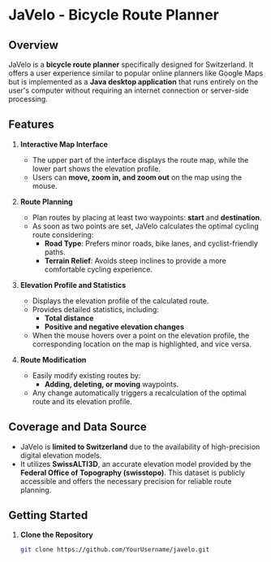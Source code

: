 # JaVelo - Bicycle Route Planner

## Overview
JaVelo is a **bicycle route planner** specifically designed for Switzerland. It offers a user experience similar to popular online planners like Google Maps but is implemented as a **Java desktop application** that runs entirely on the user's computer without requiring an internet connection or server-side processing.

## Features
1. **Interactive Map Interface**  
   - The upper part of the interface displays the route map, while the lower part shows the elevation profile.  
   - Users can **move, zoom in, and zoom out** on the map using the mouse.

2. **Route Planning**  
   - Plan routes by placing at least two waypoints: **start** and **destination**.  
   - As soon as two points are set, JaVelo calculates the optimal cycling route considering:  
     - **Road Type**: Prefers minor roads, bike lanes, and cyclist-friendly paths.  
     - **Terrain Relief**: Avoids steep inclines to provide a more comfortable cycling experience.  

3. **Elevation Profile and Statistics**  
   - Displays the elevation profile of the calculated route.  
   - Provides detailed statistics, including:  
     - **Total distance**  
     - **Positive and negative elevation changes**  
   - When the mouse hovers over a point on the elevation profile, the corresponding location on the map is highlighted, and vice versa.

4. **Route Modification**  
   - Easily modify existing routes by:  
     - **Adding, deleting, or moving** waypoints.  
   - Any change automatically triggers a recalculation of the optimal route and its elevation profile.

## Coverage and Data Source
- JaVelo is **limited to Switzerland** due to the availability of high-precision digital elevation models.  
- It utilizes **SwissALTI3D**, an accurate elevation model provided by the **Federal Office of Topography (swisstopo)**. This dataset is publicly accessible and offers the necessary precision for reliable route planning.

## Getting Started
1. **Clone the Repository**
 
   ```bash
   git clone https://github.com/YourUsername/javelo.git
